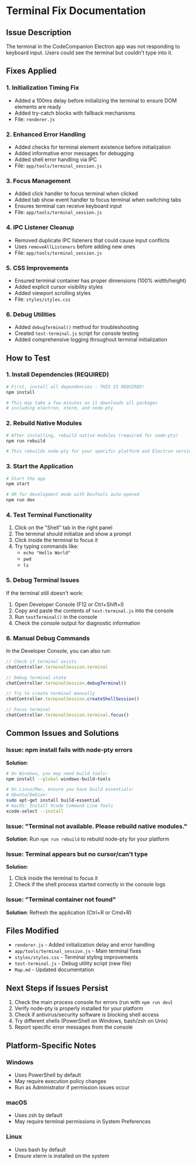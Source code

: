 # Terminal Fix Documentation

## Issue Description
The terminal in the CodeCompanion Electron app was not responding to keyboard input. Users could see the terminal but couldn't type into it.

## Fixes Applied

### 1. **Initialization Timing Fix**
- Added a 100ms delay before initializing the terminal to ensure DOM elements are ready
- Added try-catch blocks with fallback mechanisms
- File: `renderer.js`

### 2. **Enhanced Error Handling**
- Added checks for terminal element existence before initialization
- Added informative error messages for debugging
- Added shell error handling via IPC
- File: `app/tools/terminal_session.js`

### 3. **Focus Management**
- Added click handler to focus terminal when clicked
- Added tab show event handler to focus terminal when switching tabs
- Ensures terminal can receive keyboard input
- File: `app/tools/terminal_session.js`

### 4. **IPC Listener Cleanup**
- Removed duplicate IPC listeners that could cause input conflicts
- Uses `removeAllListeners` before adding new ones
- File: `app/tools/terminal_session.js`

### 5. **CSS Improvements**
- Ensured terminal container has proper dimensions (100% width/height)
- Added explicit cursor visibility styles
- Added viewport scrolling styles
- File: `styles/styles.css`

### 6. **Debug Utilities**
- Added `debugTerminal()` method for troubleshooting
- Created `test-terminal.js` script for console testing
- Added comprehensive logging throughout terminal initialization

## How to Test

### 1. Install Dependencies (REQUIRED)
```bash
# First, install all dependencies - THIS IS REQUIRED!
npm install

# This may take a few minutes as it downloads all packages
# including electron, xterm, and node-pty
```

### 2. Rebuild Native Modules
```bash
# After installing, rebuild native modules (required for node-pty)
npm run rebuild

# This rebuilds node-pty for your specific platform and Electron version
```

### 3. Start the Application
```bash
# Start the app
npm start

# OR for development mode with DevTools auto-opened
npm run dev
```

### 4. Test Terminal Functionality
1. Click on the "Shell" tab in the right panel
2. The terminal should initialize and show a prompt
3. Click inside the terminal to focus it
4. Try typing commands like:
   - `echo "Hello World"`
   - `pwd`
   - `ls`

### 5. Debug Terminal Issues
If the terminal still doesn't work:

1. Open Developer Console (F12 or Ctrl+Shift+I)
2. Copy and paste the contents of `test-terminal.js` into the console
3. Run `testTerminal()` in the console
4. Check the console output for diagnostic information

### 6. Manual Debug Commands
In the Developer Console, you can also run:

```javascript
// Check if terminal exists
chatController.terminalSession.terminal

// Debug terminal state
chatController.terminalSession.debugTerminal()

// Try to create terminal manually
chatController.terminalSession.createShellSession()

// Focus terminal
chatController.terminalSession.terminal.focus()
```

## Common Issues and Solutions

### Issue: npm install fails with node-pty errors
**Solution**: 
```bash
# On Windows, you may need build tools:
npm install --global windows-build-tools

# On Linux/Mac, ensure you have build essentials:
# Ubuntu/Debian:
sudo apt-get install build-essential
# macOS: Install Xcode Command Line Tools
xcode-select --install
```

### Issue: "Terminal not available. Please rebuild native modules."
**Solution**: Run `npm run rebuild` to rebuild node-pty for your platform

### Issue: Terminal appears but no cursor/can't type
**Solution**: 
1. Click inside the terminal to focus it
2. Check if the shell process started correctly in the console logs

### Issue: "Terminal container not found"
**Solution**: Refresh the application (Ctrl+R or Cmd+R)

## Files Modified
- `renderer.js` - Added initialization delay and error handling
- `app/tools/terminal_session.js` - Main terminal fixes
- `styles/styles.css` - Terminal styling improvements
- `test-terminal.js` - Debug utility script (new file)
- `Map.md` - Updated documentation

## Next Steps if Issues Persist

1. Check the main process console for errors (run with `npm run dev`)
2. Verify node-pty is properly installed for your platform
3. Check if antivirus/security software is blocking shell access
4. Try different shells (PowerShell on Windows, bash/zsh on Unix)
5. Report specific error messages from the console

## Platform-Specific Notes

### Windows
- Uses PowerShell by default
- May require execution policy changes
- Run as Administrator if permission issues occur

### macOS
- Uses zsh by default
- May require terminal permissions in System Preferences

### Linux
- Uses bash by default
- Ensure xterm is installed on the system